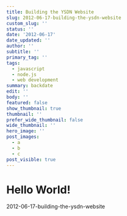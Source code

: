 ```yaml
---
title: Building the YSDN Website
slug: 2012-06-17-building-the-ysdn-website
custom_slug: ''
status: ''
date: '2012-06-17'
date_updated: ''
author: ''
subtitle: ''
primary_tag: ''
tags:
  - javascript
  - node.js
  - web development
summary: backdate
edit: ''
body: ''
featured: false
show_thumbnail: true
thumbnail: ''
prefer_wide_thumbnail: false
wide_thumbnail: ''
hero_image: ''
post_images:
  - a
  - b
  - c
post_visible: true
---
```

# Hello World!
2012-06-17-building-the-ysdn-website